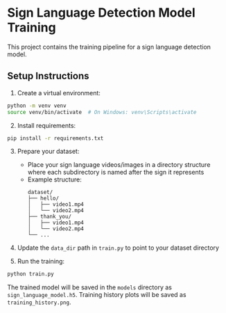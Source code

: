 # Sign Language Detection Model Training

This project contains the training pipeline for a sign language detection model.

## Setup Instructions

1. Create a virtual environment:
```bash
python -m venv venv
source venv/bin/activate  # On Windows: venv\Scripts\activate
```

2. Install requirements:
```bash
pip install -r requirements.txt
```

3. Prepare your dataset:
   - Place your sign language videos/images in a directory structure where each subdirectory is named after the sign it represents
   - Example structure:
     ```
     dataset/
     ├── hello/
     │   ├── video1.mp4
     │   └── video2.mp4
     ├── thank_you/
     │   ├── video1.mp4
     │   └── video2.mp4
     └── ...
     ```

4. Update the `data_dir` path in `train.py` to point to your dataset directory

5. Run the training:
```bash
python train.py
```

The trained model will be saved in the `models` directory as `sign_language_model.h5`.
Training history plots will be saved as `training_history.png`.
